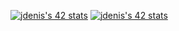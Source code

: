 [![jdenis's 42 stats](https://badge42.vercel.app/api/v2/clhwdvo1j002108l8j60gy4vz/stats?cursusId=21&coalitionId=47)](https://github.com/JaeSeoKim/badge42)
[![jdenis's 42 stats](https://badge42.vercel.app/api/v2/clhwdvo1j002108l8j60gy4vz/stats?cursusId=9&coalitionId=piscine)](https://github.com/JaeSeoKim/badge42)
